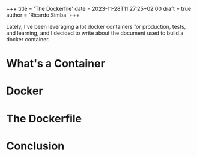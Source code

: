 +++
title = 'The Dockerfile'
date = 2023-11-28T11:27:25+02:00
draft = true
author = 'Ricardo Simba'
+++

Lately, I've been leveraging a lot docker containers for production, tests, and learning, and I decided to write about the document used to build a docker container.

# What's a Container

# Docker

# The Dockerfile

# Conclusion

